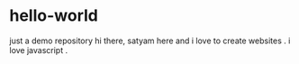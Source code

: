 # hello-world
just a demo repository
hi there, satyam here and i love to create websites .
i love javascript .
